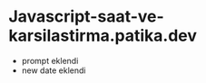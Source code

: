 # Javascript-saat-ve-karsilastirma.patika.dev
<ul>
  <li> prompt eklendi </li>
  <li> new date eklendi</li>
</ul>
